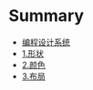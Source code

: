 # Summary

* [编程设计系统](README.md)
* [1.形状](chapters/1.md)
* [2.颜色](chapters/2.md)
* [3.布局](chapters/3.md)